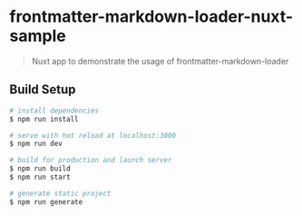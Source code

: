 # frontmatter-markdown-loader-nuxt-sample

> Nuxt app to demonstrate the usage of frontmatter-markdown-loader

## Build Setup

``` bash
# install dependencies
$ npm run install

# serve with hot reload at localhost:3000
$ npm run dev

# build for production and launch server
$ npm run build
$ npm run start

# generate static project
$ npm run generate
```

